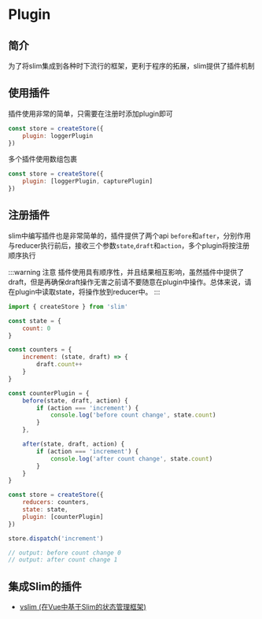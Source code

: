 # Plugin

## 简介

为了将slim集成到各种时下流行的框架，更利于程序的拓展，slim提供了插件机制

## 使用插件

插件使用非常的简单，只需要在注册时添加plugin即可

```javascript
const store = createStore({
    plugin: loggerPlugin
})
```

多个插件使用数组包裹

```javascript
const store = createStore({
    plugin: [loggerPlugin, capturePlugin]
})
```

## 注册插件

slim中编写插件也是非常简单的，插件提供了两个api `before`和`after`，分别作用与reducer执行前后，接收三个参数`state`,`draft`和`action`，多个plugin将按注册顺序执行

:::warning 注意
插件使用具有顺序性，并且结果相互影响，虽然插件中提供了draft，但是再确保draft操作无害之前请不要随意在plugin中操作。总体来说，请在plugin中读取state，将操作放到reducer中。
:::

```javascript
import { createStore } from 'slim'

const state = {
    count: 0
}

const counters = {
    increment: (state, draft) => {
        draft.count++
    }
}

const counterPlugin = {
    before(state, draft, action) {
        if (action === 'increment') {
            console.log('before count change', state.count)
        }
    },

    after(state, draft, action) {
        if (action === 'increment') {
            console.log('after count change', state.count)
        }
    }
}

const store = createStore({
    reducers: counters,
    state: state,
    plugin: [counterPlugin]
})

store.dispatch('increment')

// output: before count change 0
// output: after count change 1
```

## 集成Slim的插件
* [vslim (在Vue中基于Slim的状态管理框架)]()
